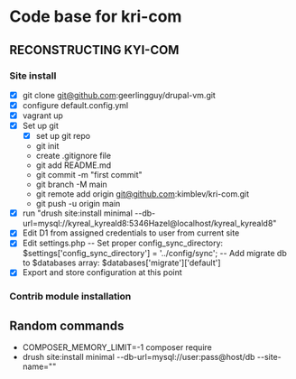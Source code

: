 # Code base for kri-com

## RECONSTRUCTING KYI-COM

### Site install
- [x] git clone git@github.com:geerlingguy/drupal-vm.git
- [x] configure default.config.yml
- [x] vagrant up
- [x] Set up git
    - [x] set up git repo
    - git init
    - create .gitignore file
    - git add README.md
    - git commit -m "first commit"
    - git branch -M main
    - git remote add origin git@github.com:kimblev/kri-com.git
    - git push -u origin main
- [x] run "drush site:install minimal --db-url=mysql://kyreal_kyreald8:5346Hazel@localhost/kyreal_kyreald8"
- [x] Edit D1 from assigned credentials to user from current site
- [x] Edit settings.php
-- Set proper config_sync_directory: $settings['config_sync_directory'] = '../config/sync';
-- Add migrate db to $databases array: $databases['migrate']['default'] 
- [x] Export and store configuration at this point

### Contrib module installation


## Random commands
- COMPOSER_MEMORY_LIMIT=-1 composer require
- drush site:install minimal --db-url=mysql://user:pass@host/db --site-name=""







